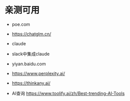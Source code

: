 # 亲测可用
* poe.com
* https://chatglm.cn/
* claude
* slack中集成claude
* yiyan.baidu.com
* https://www.perplexity.ai/
* https://thinkany.ai/


* AI查询  https://www.toolify.ai/zh/Best-trending-AI-Tools